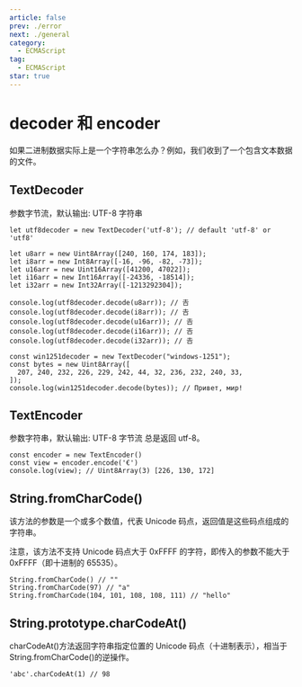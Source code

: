 ```yaml
---
article: false
prev: ./error
next: ./general
category:
  - ECMAScript
tag:
  - ECMAScript
star: true
---
```


# decoder 和 encoder

如果二进制数据实际上是一个字符串怎么办？例如，我们收到了一个包含文本数据的文件。

<!-- more -->

## TextDecoder

参数字节流，默认输出: UTF-8 字符串

```js:no-line-numbers
let utf8decoder = new TextDecoder('utf-8'); // default 'utf-8' or 'utf8'

let u8arr = new Uint8Array([240, 160, 174, 183]);
let i8arr = new Int8Array([-16, -96, -82, -73]);
let u16arr = new Uint16Array([41200, 47022]);
let i16arr = new Int16Array([-24336, -18514]);
let i32arr = new Int32Array([-1213292304]);

console.log(utf8decoder.decode(u8arr)); // 𠮷
console.log(utf8decoder.decode(i8arr)); // 𠮷
console.log(utf8decoder.decode(u16arr)); // 𠮷
console.log(utf8decoder.decode(i16arr)); // 𠮷
console.log(utf8decoder.decode(i32arr)); // 𠮷

const win1251decoder = new TextDecoder("windows-1251");
const bytes = new Uint8Array([
  207, 240, 232, 226, 229, 242, 44, 32, 236, 232, 240, 33,
]);
console.log(win1251decoder.decode(bytes)); // Привет, мир!
```

## TextEncoder

参数字符串，默认输出: UTF-8 字节流 总是返回 utf-8。

```js:no-line-numbers
const encoder = new TextEncoder()
const view = encoder.encode('€')
console.log(view); // Uint8Array(3) [226, 130, 172]
```

## String.fromCharCode()

该方法的参数是一个或多个数值，代表 Unicode 码点，返回值是这些码点组成的字符串。

注意，该方法不支持 Unicode 码点大于 0xFFFF 的字符，即传入的参数不能大于 0xFFFF（即十进制的 65535）。

```js:no-line-numbers
String.fromCharCode() // ""
String.fromCharCode(97) // "a"
String.fromCharCode(104, 101, 108, 108, 111) // "hello"
```

## String.prototype.charCodeAt()

charCodeAt()方法返回字符串指定位置的 Unicode 码点（十进制表示），相当于 String.fromCharCode()的逆操作。

```js:no-line-numbers
'abc'.charCodeAt(1) // 98
```
